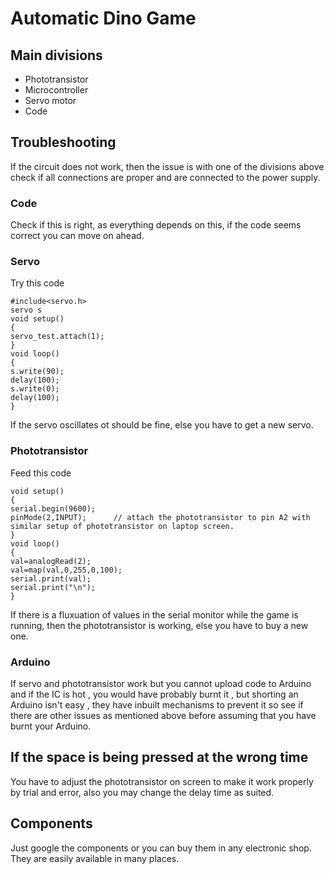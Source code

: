 # Automatic Dino Game
## Main divisions
* Phototransistor
* Microcontroller
* Servo motor
* Code
## Troubleshooting
If the circuit does not work, then the issue is with one of the divisions above
check if all connections are proper and are connected to the power supply.

### Code
Check if this is right, as everything depends on this, if the code seems correct you can move on ahead.

### Servo 
   Try this code 
  ```
  #include<servo.h>
  servo s
  void setup()
  {
  servo_test.attach(1); 
  }
  void loop()
  {
  s.write(90);
  delay(100);
  s.write(0);
  delay(100);
  }
  ```
   If the servo oscillates ot should be fine, else you have to get a new servo.
  
  ### Phototransistor
  Feed this code
  ```
  void setup()
  {
  serial.begin(9600);
  pinMode(2,INPUT);      // attach the phototransistor to pin A2 with similar setup of phototransistor on laptop screen.
  }
  void loop()
  {
  val=analogRead(2);
  val=map(val,0,255,0,100);
  serial.print(val);
  serial.print("\n");
  }
  ```
  If there is a fluxuation of values in the serial monitor while the game is running, then the phototransistor is working, else you have to buy a new one.
  
### Arduino
  If servo and phototransistor work but you cannot upload code to Arduino and if the IC is hot , you would have probably burnt it , but shorting an Arduino isn't easy , they have inbuilt mechanisms to prevent it so see if there are other issues as mentioned above before assuming that you have burnt your Arduino.

## If the space is being pressed at the wrong time
You have to adjust the phototransistor on screen to make it work properly by trial and error, also you may change the delay time as suited.

## Components
Just google the components or you can buy them in any electronic shop. They are easily available in many places. 
